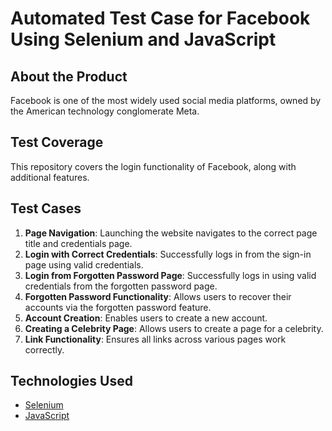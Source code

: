 # Automated Test Case for Facebook Using Selenium and JavaScript

## About the Product
Facebook is one of the most widely used social media platforms, owned by the American technology conglomerate Meta.

## Test Coverage
This repository covers the login functionality of Facebook, along with additional features.

## Test Cases
1. **Page Navigation**: Launching the website navigates to the correct page title and credentials page.
2. **Login with Correct Credentials**: Successfully logs in from the sign-in page using valid credentials.
3. **Login from Forgotten Password Page**: Successfully logs in using valid credentials from the forgotten password page.
4. **Forgotten Password Functionality**: Allows users to recover their accounts via the forgotten password feature.
5. **Account Creation**: Enables users to create a new account.
6. **Creating a Celebrity Page**: Allows users to create a page for a celebrity.
7. **Link Functionality**: Ensures all links across various pages work correctly.

## Technologies Used
- [Selenium](https://www.selenium.dev/documentation/)
- [JavaScript](https://www.javascript.com/)
